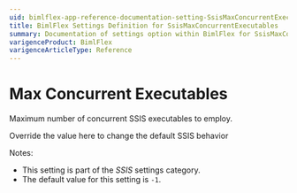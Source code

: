 ```yaml
---
uid: bimlflex-app-reference-documentation-setting-SsisMaxConcurrentExecutables
title: BimlFlex Settings Definition for SsisMaxConcurrentExecutables
summary: Documentation of settings option within BimlFlex for SsisMaxConcurrentExecutables
varigenceProduct: BimlFlex
varigenceArticleType: Reference
---
```


# Max Concurrent Executables

Maximum number of concurrent SSIS executables to employ.

Override the value here to change the default SSIS behavior

Notes:

* This setting is part of the *SSIS* settings category.
* The default value for this setting is `-1`.
